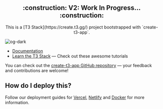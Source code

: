 <div align="center">
<h2>:construction: V2: Work In Progress... :construction: </h1>
<p>This is a [T3 Stack](https://create.t3.gg/) project bootstrapped with `create-t3-app`.</p>
</div>

![og-dark](https://user-images.githubusercontent.com/79809121/224662523-1206dd14-bcde-45d4-973d-7b4718a251ed.png)



- [Documentation](https://create.t3.gg/)
- [Learn the T3 Stack](https://create.t3.gg/en/faq#what-learning-resources-are-currently-available) — Check out these awesome tutorials

You can check out the [create-t3-app GitHub repository](https://github.com/t3-oss/create-t3-app) — your feedback and contributions are welcome!

## How do I deploy this?

Follow our deployment guides for [Vercel](https://create.t3.gg/en/deployment/vercel), [Netlify](https://create.t3.gg/en/deployment/netlify) and [Docker](https://create.t3.gg/en/deployment/docker) for more information.
